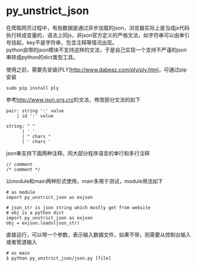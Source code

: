 # py_unstrict_json

在爬取网页过程中，有些数据是通过异步加载的json，浏览器实际上是当成js代码执行转成变量的，语法上同js，非json官方定义的严格文法，如字符串可以由单引号括起，key不是字符串，包含注释等情况出现。  
python自带的json模块不支持这样的文法，于是自己实现一个支持不严谨的json串转成python的dict类型工具。

使用之前，需要先安装[PLY]<http://www.dabeaz.com/ply/ply.html>，可通过pip安装

    sudo pip install ply

参考<http://www.json.org.cn/>的文法，修改部分文法的如下

    pair: string ':' value
        | id ':' value

    string: " "
          | ' '
          | " chars "
          | ' chars '

json串支持下面两种注释，同大部分程序语言的单行和多行注释

    // comment
    /* comment */

以module和main两种形式使用，main多用于测试，module用法如下

    # as module
    import py_unstrict_json as exjson

    # json_str is json string which mostly get from website
    # obj is a python dict
    import py_unstrict_json as exjson
    obj = exjson.loads(json_str)

直接运行，可以带一个参数，表示输入数据文件，如果不带，则需要从控制台输入或者管道输入

    # as main
    $ python py_unstrict_json/json.py [file]
